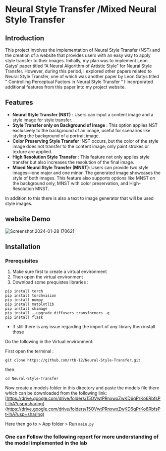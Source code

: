 
# Neural Style Transfer /Mixed Neural Style Transfer



## Introduction

This project involves the implementation of Neural Style Transfer (NST) and the creation of a website that provides users with an easy way to apply style transfer to their images. Initially, my plan was to implement Leon Gatys’ paper titled “A Neural Algorithm of Artistic Style” for Neural Style Transfer. However, during this period, I explored other papers related to Neural Style Transfer, one of which was another paper by Leon Gatys titled " Controlling Perceptual Factors in Neural Style Transfer " I incorporated additional features from this paper into my project website.

## Features

* **Neural Style Transfer (NST)** : Users can input a content image and a style image for style transfer.
* **Style Transfer only on Background of Image** : This option applies NST exclusively to the background of an image, useful for scenarios like styling the background of a portrait image.
* **Color Preserving Style Transfer** :NST occurs, but the color of the style image does not transfer to the content image; only paint strokes or texture are applied.
* **High Resolution Style Transfe**r : This feature not only applies style transfer but also increases the resolution of the final image.
* **Mixed Neural Style Transfer (MNST)**: Users can provide two style images—one major and one minor. The generated image showcases the style of both images. This feature also supports options like MNST on the background only, MNST with color preservation, and High-Resolution MNST.

In addition to this there is also a text to image generator that will be used style images.


## website Demo 
![Screenshot 2024-01-28 170621](https://github.com/rtb-12/Neural-Style-Transfer/assets/147048280/68e5f0e4-6442-43da-a11a-4e99649c857b)


## Installation

### Prerequisites
1. Make sure first to create a virtual environment 
2. Then open the virtual environment 
3. Download some prequistes libraries :
```
pip install torch
pip install torchvision
pip install numpy 
pip install matplotlib
pip install skimage
pip install --upgrade diffusers transformers -q
pip install flask 
```
* If still there is any issue regarding the import of any library then install those 

Do the following in the Virtual environment:

First open the terminal :

```
git clone https://github.com/rtb-12/Neural-Style-Transfer.git
```
then 

```
cd Neural-Style-Transfer
```
Now create a models folder in this directory and paste the models file there which can be downloaded from the following link:
[https://drive.google.com/drive/folders/15OVwtPRnxwxZwKD6qPrKo6RbfsPt-lhA?usp=sharing](https://drive.google.com/drive/folders/15OVwtPRnxwxZwKD6qPrKo6RbfsPt-lhA?usp=sharing)

Here then go to > App folder > Run `main.py `

### One can Follow the following report for more understanding of the model implemented in the lab 




